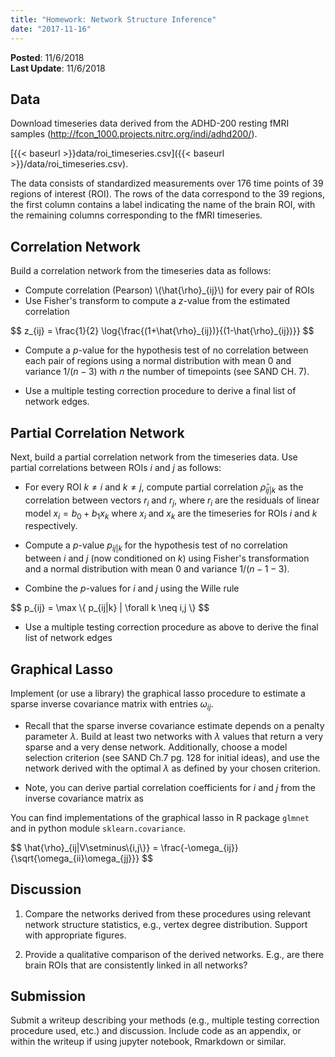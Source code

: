 ```yaml
---
title: "Homework: Network Structure Inference"
date: "2017-11-16"
---
```


**Posted**: 11/6/2018  
**Last Update**: 11/6/2018

## Data

Download timeseries data derived from the ADHD-200 resting fMRI samples (http://fcon_1000.projects.nitrc.org/indi/adhd200/).

[{{< baseurl >}}data/roi_timeseries.csv]({{< baseurl >}}/data/roi_timeseries.csv).

The data consists of standardized measurements over 176 time points of 39 regions of interest (ROI). The rows of the data correspond to the 39 regions, the first column contains a label indicating the name of the brain ROI, with the remaining columns corresponding to the fMRI timeseries.

## Correlation Network

Build a correlation network from the timeseries data as follows:

- Compute correlation (Pearson) \\(\hat{\rho}_{ij}\\) for every pair of ROIs
- Use Fisher's transform to compute a $z$-value from the estimated correlation

<div>
$$
z_{ij} = \frac{1}{2} \log{\frac{(1+\hat{\rho}_{ij})}{(1-\hat{\rho}_{ij})}}
$$
</div>

- Compute a $p$-value for the hypothesis test of no correlation between each pair of regions using a normal distribution with mean 0 and variance $1/(n-3)$ with $n$ the number of timepoints (see SAND CH. 7).

- Use a multiple testing correction procedure to derive a final list of network edges.

## Partial Correlation Network

Next, build a partial correlation network from the timeseries data. Use partial correlations between ROIs $i$ and $j$ as follows:

- For every ROI $k \neq i$ and $k \neq j$, compute partial correlation $\hat{\rho}_{ij|k}$ as the correlation between vectors $r_i$ and $r_j$, where $r_i$ are the residuals of linear model $x_i = b_0 + b_1 x_k$ where $x_i$ and $x_k$ are the timeseries for ROIs $i$ and $k$ respectively.

- Compute a $p$-value $p_{ij|k}$ for the hypothesis test of no correlation between $i$ and $j$ (now conditioned on $k$) using Fisher's transformation and a normal distribution with mean $0$ and variance $1/(n-1-3)$.

- Combine the $p$-values for $i$ and $j$ using the Wille rule

<div>
$$
p_{ij} = \max \{ p_{ij|k} | \forall k \neq i,j \}
$$
</div>

- Use a multiple testing correction procedure as above to derive the final list of network edges

## Graphical Lasso

Implement (or use a library) the graphical lasso procedure to estimate a sparse inverse covariance matrix with entries $\omega_{ij}$. 

- Recall that the sparse inverse covariance estimate depends on a penalty parameter $\lambda$. Build at least two networks with $\lambda$ values that return a very sparse and a very dense network. Additionally, choose a model selection criterion (see SAND Ch.7 pg. 128 for initial ideas), and use the network derived with the optimal $\lambda$ as defined by your chosen criterion.

- Note, you can derive partial correlation coefficients for $i$ and $j$ from the inverse covariance matrix as

You can find implementations of the graphical lasso in R package `glmnet` and in python module `sklearn.covariance`.

<div>
$$
\hat{\rho}_{ij|V\setminus\{i,j\}} = \frac{-\omega_{ij}}{\sqrt{\omega_{ii}\omega_{jj}}}
$$
</div>

## Discussion

1. Compare the networks derived from these procedures using relevant network structure statistics, e.g., vertex degree distribution. Support with appropriate figures.

2. Provide a qualitative comparison of the derived networks. E.g., are there brain ROIs that are consistently linked in all networks?

## Submission

Submit a writeup describing your methods (e.g., multiple testing correction procedure used, etc.) and discussion. Include code as an appendix, or within the writeup if using jupyter notebook, Rmarkdown or similar.



